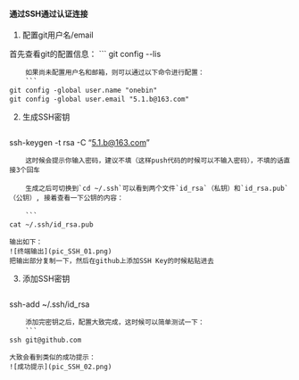 #### 通过SSH通过认证连接


1. 配置git用户名/email

  首先查看git的配置信息：
	```
git config --lis
```
	如果尚未配置用户名和邮箱，则可以通过以下命令进行配置：
	```
git config -global user.name "onebin"
git config -global user.email "5.1.b@163.com"
```

2. 生成SSH密钥
	```
ssh-keygen -t rsa -C “5.1.b@163.com”
```
	这时候会提示你输入密码，建议不填（这样push代码的时候可以不输入密码），不填的话直接3个回车

	生成之后可切换到`cd ~/.ssh`可以看到两个文件`id_rsa`（私钥）和`id_rsa.pub`（公钥）, 接着查看一下公钥的内容：

	```
cat ~/.ssh/id_rsa.pub
```
	输出如下：
	![终端输出](pic_SSH_01.png)
	把输出部分复制一下，然后在github上添加SSH Key的时候粘贴进去

3. 添加SSH密钥
	```
ssh-add ~/.ssh/id_rsa
```
	添加完密钥之后，配置大致完成，这时候可以简单测试一下：
	```
ssh git@github.com
```
	大致会看到类似的成功提示：
	![成功提示](pic_SSH_02.png)






